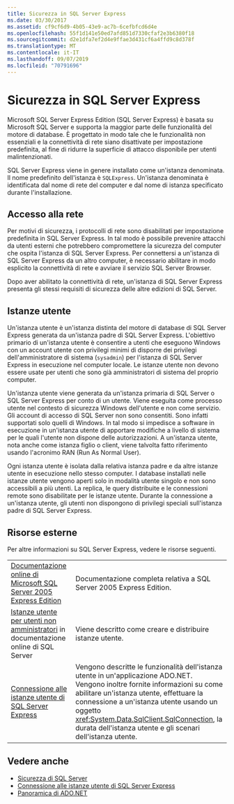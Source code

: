 ```yaml
---
title: Sicurezza in SQL Server Express
ms.date: 03/30/2017
ms.assetid: cf9cf6d9-4b05-43e9-ac7b-6cefbfcd6d4e
ms.openlocfilehash: 55f1d141e50ed7afd851d7330cfaf2e3b6380f18
ms.sourcegitcommit: d2e1dfa7ef2d4e9ffae3d431cf6a4ffd9c8d378f
ms.translationtype: MT
ms.contentlocale: it-IT
ms.lasthandoff: 09/07/2019
ms.locfileid: "70791696"
---
```

# <a name="sql-server-express-security"></a>Sicurezza in SQL Server Express
Microsoft SQL Server Express Edition (SQL Server Express) è basata su Microsoft SQL Server e supporta la maggior parte delle funzionalità del motore di database. È progettato in modo tale che le funzionalità non essenziali e la connettività di rete siano disattivate per impostazione predefinita, al fine di ridurre la superficie di attacco disponibile per utenti malintenzionati.  
  
 SQL Server Express viene in genere installato come un'istanza denominata. Il nome predefinito dell'istanza è `SQLExpress`. Un'istanza denominata è identificata dal nome di rete del computer e dal nome di istanza specificato durante l'installazione.  
  
## <a name="network-access"></a>Accesso alla rete  
 Per motivi di sicurezza, i protocolli di rete sono disabilitati per impostazione predefinita in SQL Server Express. In tal modo è possibile prevenire attacchi da utenti esterni che potrebbero compromettere la sicurezza del computer che ospita l'istanza di SQL Server Express. Per connettersi a un'istanza di SQL Server Express da un altro computer, è necessario abilitare in modo esplicito la connettività di rete e avviare il servizio SQL Server Browser.  
  
 Dopo aver abilitato la connettività di rete, un'istanza di SQL Server Express presenta gli stessi requisiti di sicurezza delle altre edizioni di SQL Server.  
  
## <a name="user-instances"></a>Istanze utente  
 Un'istanza utente è un'istanza distinta del motore di database di SQL Server Express generata da un'istanza padre di SQL Server Express. L'obiettivo primario di un'istanza utente è consentire a utenti che eseguono Windows con un account utente con privilegi minimi di disporre dei privilegi dell'amministratore di sistema (`sysadmin`) per l'istanza di SQL Server Express in esecuzione nel computer locale. Le istanze utente non devono essere usate per utenti che sono già amministratori di sistema del proprio computer.  
  
 Un'istanza utente viene generata da un'istanza primaria di SQL Server o SQL Server Express per conto di un utente. Viene eseguita come processo utente nel contesto di sicurezza Windows dell'utente e non come servizio. Gli account di accesso di SQL Server non sono consentiti. Sono infatti supportati solo quelli di Windows. In tal modo si impedisce a software in esecuzione in un'istanza utente di apportare modifiche a livello di sistema per le quali l'utente non dispone delle autorizzazioni. A un'istanza utente, nota anche come istanza figlio o client, viene talvolta fatto riferimento usando l'acronimo RAN (Run As Normal User).  
  
 Ogni istanza utente è isolata dalla relativa istanza padre e da altre istanze utente in esecuzione nello stesso computer. I database installati nelle istanze utente vengono aperti solo in modalità utente singolo e non sono accessibili a più utenti. La replica, le query distribuite e le connessioni remote sono disabilitate per le istanze utente. Durante la connessione a un'istanza utente, gli utenti non dispongono di privilegi speciali sull'istanza padre di SQL Server Express.  
  
## <a name="external-resources"></a>Risorse esterne  
 Per altre informazioni su SQL Server Express, vedere le risorse seguenti.  
  
|||  
|-|-|  
|[Documentazione online di Microsoft SQL Server 2005 Express Edition](https://docs.microsoft.com/previous-versions/sql/sql-server-2005/ms165706(v=sql.90))|Documentazione completa relativa a SQL Server 2005 Express Edition.|  
|[Istanze utente per utenti non amministratori](https://docs.microsoft.com/previous-versions/sql/sql-server-2008/ms143684(v=sql.100)) in documentazione online di SQL Server|Viene descritto come creare e distribuire istanze utente.|  
|[Connessione alle istanze utente di SQL Server Express](sql-server-express-user-instances.md)|Vengono descritte le funzionalità dell'istanza utente in un'applicazione ADO.NET. Vengono inoltre fornite informazioni su come abilitare un'istanza utente, effettuare la connessione a un'istanza utente usando un oggetto <xref:System.Data.SqlClient.SqlConnection>, la durata dell'istanza utente e gli scenari dell'istanza utente.|  
  
## <a name="see-also"></a>Vedere anche

- [Sicurezza di SQL Server](sql-server-security.md)
- [Connessione alle istanze utente di SQL Server Express](sql-server-express-user-instances.md)
- [Panoramica di ADO.NET](../ado-net-overview.md)
